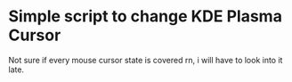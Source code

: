 # Simple script to change KDE Plasma Cursor

Not sure if every mouse cursor state is covered rn, i will have to look into it late.

